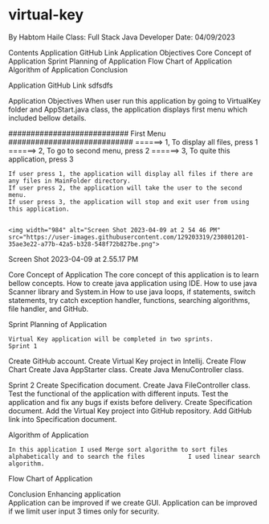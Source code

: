 # virtual-key

By Habtom Haile
Class: Full Stack Java Developer
Date: 04/09/2023
                                                     

Contents 
Application GitHub Link
Application Objectives
Core Concept of Application
Sprint Planning of Application 
Flow Chart of Application
Algorithm of Application
Conclusion
   
  

Application GitHub Link
sdfsdfs          

Application Objectives
            When user run this application by going to VirtualKey folder and AppStart.java class, the application 	displays first menu which included bellow details. 

########################### First Menu   ############################
  	 ======> 1, To display all files, press 1
  	 ======> 2, To go to second menu, press 2
   	======> 3, To quite this application, press 3

	If user press 1, the application will display all files if there are any files in MainFolder directory.
	If user press 2, the application will take the user to the second menu. 
	If user press 3, the application will stop and exit user from using this application. 
	
	
	<img width="984" alt="Screen Shot 2023-04-09 at 2 54 46 PM" src="https://user-images.githubusercontent.com/129203319/230801201-35ae3e22-a77b-42a5-b328-548f72b827be.png">



Screen Shot 2023-04-09 at 2.55.17 PM
	     
Core Concept of Application 
	The core concept of this application is to learn bellow concepts.
How to create java application using IDE. 
How to use java Scanner library and System.in 
How to use java loops, if statements, switch statements, try catch exception handler, functions, searching algorithms, file handler, and GitHub. 
	
Sprint Planning of Application 
                  
	Virtual Key application will be completed in two sprints.
	Sprint 1
Create GitHub account. 
Create Virtual Key project in Intellij. 
Create Flow Chart 
Create Java AppStarter class. 
Create Java MenuController class. 

Sprint 2
Create Specification document. 
Create Java FileController class. 
Test the functional of the application with different inputs. 
Test the application and fix any bugs if exists before delivery. 
Create Specification document. 
Add the Virtual Key project into GitHub repository. 
Add GitHub link into Specification document.

Algorithm of Application 

	In this application I used Merge sort algorithm to sort files alphabetically and to search the files        	I used linear search algorithm. 

Flow Chart of Application
     




Conclusion
       Enhancing application  
Application can be improved if we create GUI. 
Application can be improved if we limit user input 3 times only for security. 

